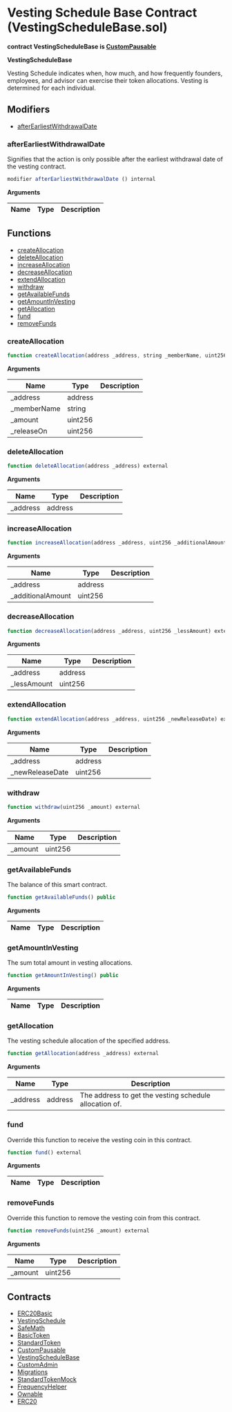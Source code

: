 ﻿# Vesting Schedule Base Contract (VestingScheduleBase.sol)

**contract VestingScheduleBase is [CustomPausable](CustomPausable.md)**

**VestingScheduleBase**

Vesting Schedule indicates when, how much, and how frequently
founders, employees, and advisor can exercise their token allocations.
Vesting is determined for each individual.

## Modifiers

- [afterEarliestWithdrawalDate](#afterearliestwithdrawaldate)

### afterEarliestWithdrawalDate

Signifies that the action is only possible 
after the earliest withdrawal date of the vesting contract.

```js
modifier afterEarliestWithdrawalDate () internal
```

**Arguments**

| Name        | Type           | Description  |
| ------------- |------------- | -----|

## Functions

- [createAllocation](#createallocation)
- [deleteAllocation](#deleteallocation)
- [increaseAllocation](#increaseallocation)
- [decreaseAllocation](#decreaseallocation)
- [extendAllocation](#extendallocation)
- [withdraw](#withdraw)
- [getAvailableFunds](#getavailablefunds)
- [getAmountInVesting](#getamountinvesting)
- [getAllocation](#getallocation)
- [fund](#fund)
- [removeFunds](#removefunds)

### createAllocation

```js
function createAllocation(address _address, string _memberName, uint256 _amount, uint256 _releaseOn) external
```

**Arguments**

| Name        | Type           | Description  |
| ------------- |------------- | -----|
| _address | address |  | 
| _memberName | string |  | 
| _amount | uint256 |  | 
| _releaseOn | uint256 |  | 

### deleteAllocation

```js
function deleteAllocation(address _address) external
```

**Arguments**

| Name        | Type           | Description  |
| ------------- |------------- | -----|
| _address | address |  | 

### increaseAllocation

```js
function increaseAllocation(address _address, uint256 _additionalAmount) external
```

**Arguments**

| Name        | Type           | Description  |
| ------------- |------------- | -----|
| _address | address |  | 
| _additionalAmount | uint256 |  | 

### decreaseAllocation

```js
function decreaseAllocation(address _address, uint256 _lessAmount) external
```

**Arguments**

| Name        | Type           | Description  |
| ------------- |------------- | -----|
| _address | address |  | 
| _lessAmount | uint256 |  | 

### extendAllocation

```js
function extendAllocation(address _address, uint256 _newReleaseDate) external
```

**Arguments**

| Name        | Type           | Description  |
| ------------- |------------- | -----|
| _address | address |  | 
| _newReleaseDate | uint256 |  | 

### withdraw

```js
function withdraw(uint256 _amount) external
```

**Arguments**

| Name        | Type           | Description  |
| ------------- |------------- | -----|
| _amount | uint256 |  | 

### getAvailableFunds

The balance of this smart contract.

```js
function getAvailableFunds() public
```

**Arguments**

| Name        | Type           | Description  |
| ------------- |------------- | -----|

### getAmountInVesting

The sum total amount in vesting allocations.

```js
function getAmountInVesting() public
```

**Arguments**

| Name        | Type           | Description  |
| ------------- |------------- | -----|

### getAllocation

The vesting schedule allocation of the specified address.

```js
function getAllocation(address _address) external
```

**Arguments**

| Name        | Type           | Description  |
| ------------- |------------- | -----|
| _address | address | The address to get the vesting schedule allocation of. | 

### fund

Override this function to receive the vesting coin in this contract.

```js
function fund() external
```

**Arguments**

| Name        | Type           | Description  |
| ------------- |------------- | -----|

### removeFunds

Override this function to remove the vesting coin from this contract.

```js
function removeFunds(uint256 _amount) external
```

**Arguments**

| Name        | Type           | Description  |
| ------------- |------------- | -----|
| _amount | uint256 |  | 

## Contracts

- [ERC20Basic](ERC20Basic.md)
- [VestingSchedule](VestingSchedule.md)
- [SafeMath](SafeMath.md)
- [BasicToken](BasicToken.md)
- [StandardToken](StandardToken.md)
- [CustomPausable](CustomPausable.md)
- [VestingScheduleBase](VestingScheduleBase.md)
- [CustomAdmin](CustomAdmin.md)
- [Migrations](Migrations.md)
- [StandardTokenMock](StandardTokenMock.md)
- [FrequencyHelper](FrequencyHelper.md)
- [Ownable](Ownable.md)
- [ERC20](ERC20.md)